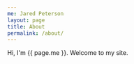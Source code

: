 ```yaml
---
me: Jared Peterson
layout: page
title: About
permalink: /about/
---
```


Hi, I'm {{ page.me }}. Welcome to my site.
